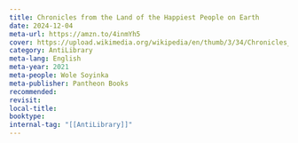 ```yaml
---
title: Chronicles from the Land of the Happiest People on Earth
date: 2024-12-04
meta-url: https://amzn.to/4inmYh5
cover: https://upload.wikimedia.org/wikipedia/en/thumb/3/34/Chronicles_from_the_Land_of_the_Happiest_People_on_Earth.jpg/220px-Chronicles_from_the_Land_of_the_Happiest_People_on_Earth.jpg
category: AntiLibrary
meta-lang: English
meta-year: 2021
meta-people: Wole Soyinka
meta-publisher: Pantheon Books
recommended: 
revisit: 
local-title: 
booktype: 
internal-tag: "[[AntiLibrary]]"
---
```


